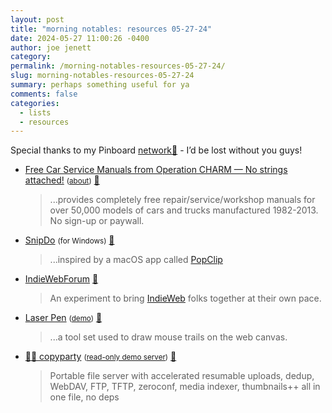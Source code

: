 ```yaml
---
layout: post
title: "morning notables: resources 05-27-24"
date: 2024-05-27 11:00:26 -0400
author: joe jenett
category: 
permalink: /morning-notables-resources-05-27-24/
slug: morning-notables-resources-05-27-24
summary: perhaps something useful for ya
comments: false
categories:
  - lists
  - resources
---
```

<p>
	Special thanks to my Pinboard <a title="viewable by logged in users only" href="https://pinboard.in/u:iwebthings/network/">network📌</a> - I’d be lost without you guys!
</p>
<ul class="links">
	<li><a title="Free Car Service Manuals from Operation CHARM — No strings attached!" href="https://charm.li/">Free Car Service Manuals from Operation CHARM — No strings attached!</a> <small>(<a href="https://charm.li/about.html">about</a>)</small> <a href="https://pinboard.in/u:fileformat">📌</a><blockquote><p>...provides completely free repair/service/workshop manuals for over 50,000 models of cars and trucks manufactured 1982-2013. No sign-up or paywall.</p></blockquote></li>
	<li><a title="A fundamental Text Menu for Windows." href="https://snipdo-app.com/">SnipDo</a> <small>(for Windows)</small> <a href="https://pinboard.in/u:axehandle">📌</a><blockquote><p>...inspired by a macOS app called <a title="paid app" href="https://www.popclip.app/">PopClip</a></p></blockquote></li>
	<li><a title="IndieWebForum" href="https://indiewebforum.eu/">IndieWebForum</a> <a href="https://pinboard.in/u:ramblinggit">📌</a><blockquote><p>An experiment to bring <a href="https://indieweb.org/">IndieWeb</a> folks together at their own pace.</p></blockquote></li>
	<li><a title="GitHub - SilentTiger/laser-pen" href="https://github.com/SilentTiger/laser-pen">Laser Pen</a> <small>(<a href="https://silenttiger.online/laser-pen/">demo</a>)</small> <a href="https://pinboard.in/u:zero1infinity">📌</a><blockquote><p>...a tool set used to draw mouse trails on the web canvas.</p></blockquote></li>
	<li><a title="GitHub - 9001/copyparty" href="https://github.com/9001/copyparty">💾🎉 copyparty</a> <small>(<a href="https://a.ocv.me/pub/demo/">read-only demo server</a>)</small> <a href="https://pinboard.in/u:solari">📌</a><blockquote><p>Portable file server with accelerated resumable uploads, dedup, WebDAV, FTP, TFTP, zeroconf, media indexer, thumbnails++ all in one file, no deps</p></blockquote></li>
</ul>

<a style="display:none;" href="https://brid.gy/publish/mastodon"><small>(cross-posted to mastodon)</small></a>